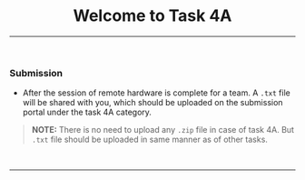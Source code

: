 <!-- <center><img src="http://mooc.e-yantra.org/img/eYantra_logo.svg" alt="e-yantra_logo" style="scale:75%;" /></center> -->

<style>
.back{
	position: fixed;
	width: 250px;
	height: 250px;
	top: 50%;
	left: 50%;
    margin-top: auto; 
    margin-left: auto; 
	opacity: 0.15;
    z-index: -1;
	}
</style>
<!-- <img src="http://mooc.e-yantra.org/img/EyantraLogoMini.png" class="back"> -->

<center>
    <h1>Welcome to Task 4A</h1>
</center>

---

</br>


### Submission

- After the session of remote hardware is complete for a team. A `.txt` file will be shared with you, which should be uploaded on the submission portal under the task 4A category.

> **NOTE:** There is no need to upload any `.zip` file in case of task 4A. But `.txt` file should be uploaded in same manner as of other tasks.

<p></p>

</br>

---
